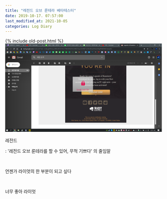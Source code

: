 ```yaml
---
title: "레전드 오브 룬테라 베타테스터"
date: 2019-10-17. 07:57:00
last_modified_at: 2021-10-05
categories: Log Diary
---
```

{% include old-post.html %}
![0000](\assets\img\191017\0000.png)

레전드

: '레전드 오브 룬테라를 할 수 있어, 무척 기쁘다' 의 줄임말

​

언젠가 라이엇의 한 부분이 되고 싶다

​

너무 좋아 라이엇

​